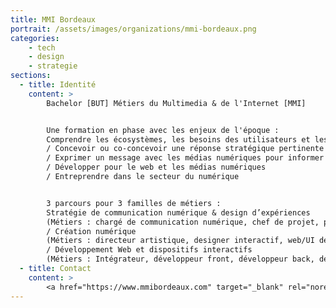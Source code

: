 ```yaml
---
title: MMI Bordeaux
portrait: /assets/images/organizations/mmi-bordeaux.png
categories:
    - tech
    - design
    - strategie
sections:
  - title: Identité
    content: >
        Bachelor [BUT] Métiers du Multimedia & de l'Internet [MMI]


        Une formation en phase avec les enjeux de l'époque :
        Comprendre les écosystèmes, les besoins des utilisateurs et les dispositifs de communication numérique
        / Concevoir ou co-concevoir une réponse stratégique pertinente à une problématique complexe
        / Exprimer un message avec les médias numériques pour informer et communiquer
        / Développer pour le web et les médias numériques
        / Entreprendre dans le secteur du numérique


        3 parcours pour 3 familles de métiers :
        Stratégie de communication numérique & design d’expériences
        (Métiers : chargé de communication numérique, chef de projet, product owner, UX designer, spécialiste SEO, rédacteur web, community manager, consultant analytics...)
        / Création numérique
        (Métiers : directeur artistique, designer interactif, web/UI designer, motion designer, réalisateur, infographiste, game designer...)
        / Développement Web et dispositifs interactifs
        (Métiers : Intégrateur, développeur front, développeur back, développeur full-stack, métiers de la scénographie numérique, intégrateur de dispositif de réalité virtuelle...)
  - title: Contact
    content: >
        <a href="https://www.mmibordeaux.com" target="_blank" rel="noreferrer">Site</a>
---
```

